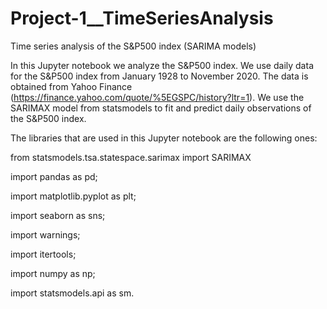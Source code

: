 # Project-1__TimeSeriesAnalysis
Time series analysis of the S&amp;P500 index (SARIMA models)

In this Jupyter notebook we analyze the S&P500 index. We use daily data for the S&P500 index from January 1928 to November 2020. The data is obtained from Yahoo Finance (https://finance.yahoo.com/quote/%5EGSPC/history?ltr=1). We use the SARIMAX model from statsmodels to fit and predict daily observations of the S&P500 index. 

The libraries that are used in this Jupyter notebook are the following ones: 

from statsmodels.tsa.statespace.sarimax import SARIMAX

import pandas as pd; 

import matplotlib.pyplot as plt; 

import seaborn as sns;

import warnings;

import itertools;

import numpy as np;

import statsmodels.api as sm.
